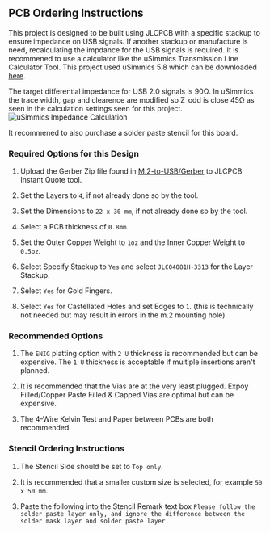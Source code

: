 ## PCB Ordering Instructions

This project is designed to be built using JLCPCB with a specific stackup to ensure impedance on USB signals. If another stackup or manufacture is need, recalculating the impdance for the USB signals is required. It is recommened to use a calculator like the uSimmics Transmission Line Calculator Tool. This project used uSimmics 5.8 which can be downloaded [here](https://qucsstudio.de/download/). 

The target differential impedance for USB 2.0 signals is 90Ω. In uSimmics the trace width, gap and clearence are modified so Z_odd is close 45Ω as seen in the calculation settings seen for this project. ![uSimmics Impedance Calculation](/Instructions/Instruction_Pictures/USB_differntial_impedance_calculation.JPG)

It recommened to also purchase a solder paste stencil for this board. 

### Required Options for this Design
1. Upload the Gerber Zip file found in [M.2-to-USB/Gerber](https://github.com/Supercookiegaming/M.2-to-USB/tree/v1.1/Gerber) to JLCPCB Instant Quote tool.

2. Set the Layers to `4`, if not already done so by the tool.

3. Set the Dimensions to `22 x 30 mm`, if not already done so by the tool.

4. Select a PCB thickness of `0.8mm`.

5. Set the Outer Copper Weight to `1oz` and the Inner Copper Weight to `0.5oz`.

6. Select Specify Stackup to `Yes` and select `JLC04081H-3313` for the Layer Stackup.

7. Select `Yes` for Gold Fingers.

8. Select `Yes` for Castellated Holes and set Edges to `1`. (this is technically not needed but may result in errors in the m.2 mounting hole)

### Recommended Options
1. The `ENIG` platting option with `2 U` thickness is recommended but can be expensive. The `1 U` thickness is acceptable if multiple insertions aren't planned.

2. It is recommended that the Vias are at the very least plugged. Expoy Filled/Copper Paste Filled & Capped Vias are optimal but can be expensive.

3. The 4-Wire Kelvin Test and Paper between PCBs are both recommended.

### Stencil Ordering Instructions
1. The Stencil Side should be set to `Top only`.

2. It is recommended that a smaller custom size is selected, for example `50 x 50 mm`.

3. Paste the following into the Stencil Remark text box `Please follow the solder paste layer only, and ignore the difference between the solder mask layer and solder paste layer.`
